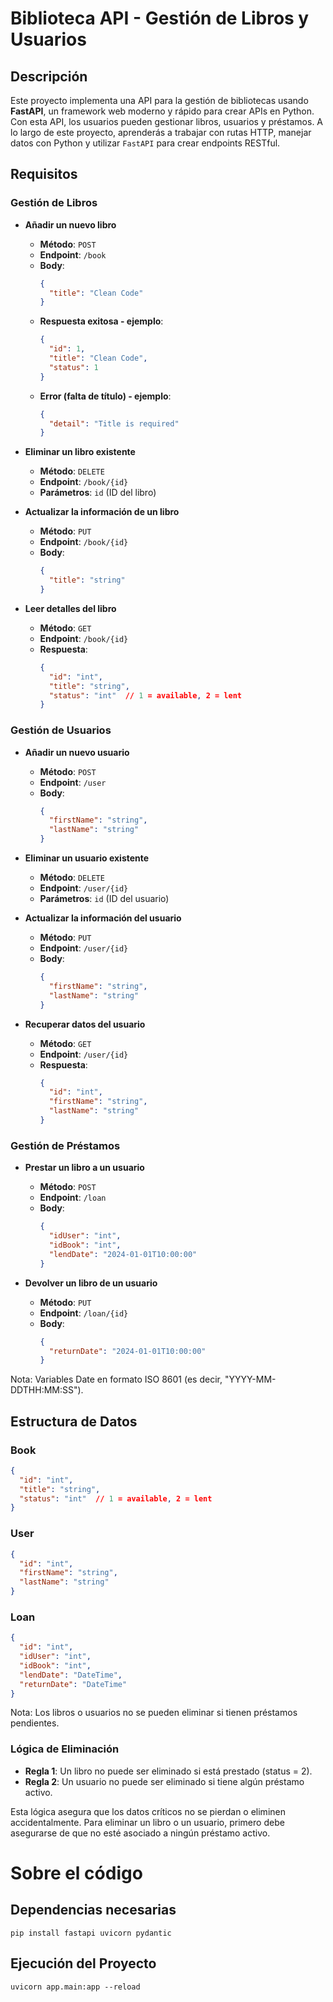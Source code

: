 # Biblioteca API - Gestión de Libros y Usuarios

## Descripción

Este proyecto implementa una API para la gestión de bibliotecas usando **FastAPI**, un framework web moderno y rápido para crear APIs en Python. Con esta API, los usuarios pueden gestionar libros, usuarios y préstamos. A lo largo de este proyecto, aprenderás a trabajar con rutas HTTP, manejar datos con Python y utilizar `FastAPI` para crear endpoints RESTful.

## Requisitos

### Gestión de Libros

- **Añadir un nuevo libro**
  - **Método**: `POST`
  - **Endpoint**: `/book`
  - **Body**:
    ```json
    {
      "title": "Clean Code"
    }
    ```
  - **Respuesta exitosa - ejemplo**:
    ```json
    {
      "id": 1,
      "title": "Clean Code",
      "status": 1
    }
    ```
  - **Error (falta de título) - ejemplo**:
    ```json
    {
      "detail": "Title is required"
    }
    ```


- **Eliminar un libro existente**
  - **Método**: `DELETE`
  - **Endpoint**: `/book/{id}`
  - **Parámetros**: `id` (ID del libro)

- **Actualizar la información de un libro**
  - **Método**: `PUT`
  - **Endpoint**: `/book/{id}`
  - **Body**:
    ```json
    {
      "title": "string"
    }
    ```

- **Leer detalles del libro**
  - **Método**: `GET`
  - **Endpoint**: `/book/{id}`
  - **Respuesta**:
    ```json
    {
      "id": "int",
      "title": "string",
      "status": "int"  // 1 = available, 2 = lent
    }
    ```

### Gestión de Usuarios

- **Añadir un nuevo usuario**
  - **Método**: `POST`
  - **Endpoint**: `/user`
  - **Body**:
    ```json
    {
      "firstName": "string",
      "lastName": "string"
    }
    ```

- **Eliminar un usuario existente**
  - **Método**: `DELETE`
  - **Endpoint**: `/user/{id}`
  - **Parámetros**: `id` (ID del usuario)

- **Actualizar la información del usuario**
  - **Método**: `PUT`
  - **Endpoint**: `/user/{id}`
  - **Body**:
    ```json
    {
      "firstName": "string",
      "lastName": "string"
    }
    ```

- **Recuperar datos del usuario**
  - **Método**: `GET`
  - **Endpoint**: `/user/{id}`
  - **Respuesta**:
    ```json
    {
      "id": "int",
      "firstName": "string",
      "lastName": "string"
    }
    ```

### Gestión de Préstamos

- **Prestar un libro a un usuario**
  - **Método**: `POST`
  - **Endpoint**: `/loan`
  - **Body**:
    ```json
    {
      "idUser": "int",
      "idBook": "int",
      "lendDate": "2024-01-01T10:00:00"
    }
    ```

- **Devolver un libro de un usuario**
  - **Método**: `PUT`
  - **Endpoint**: `/loan/{id}`
  - **Body**:
    ```json
    {
      "returnDate": "2024-01-01T10:00:00"
    }
    ```
Nota: Variables Date en formato ISO 8601 (es decir, "YYYY-MM-DDTHH:MM:SS").
## Estructura de Datos

### Book
```json
{
  "id": "int",
  "title": "string",
  "status": "int"  // 1 = available, 2 = lent
}
```

### User
```json
{
  "id": "int",
  "firstName": "string",
  "lastName": "string"
}
```

### Loan
```json
{
  "id": "int",
  "idUser": "int",
  "idBook": "int",
  "lendDate": "DateTime",
  "returnDate": "DateTime"
}
```

Nota: Los libros o usuarios no se pueden eliminar si tienen préstamos pendientes.

### Lógica de Eliminación
- **Regla 1**: Un libro no puede ser eliminado si está prestado (status = 2).
- **Regla 2**: Un usuario no puede ser eliminado si tiene algún préstamo activo.

Esta lógica asegura que los datos críticos no se pierdan o eliminen accidentalmente. Para eliminar un libro o un usuario, primero debe asegurarse de que no esté asociado a ningún préstamo activo.

# Sobre el código
## Dependencias necesarias
```
pip install fastapi uvicorn pydantic
```

## Ejecución del Proyecto
```
uvicorn app.main:app --reload
```